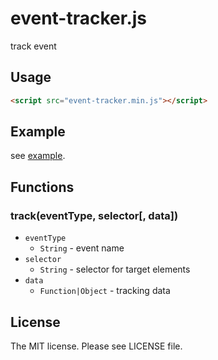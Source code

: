# event-tracker.js

track event

## Usage

```html
<script src="event-tracker.min.js"></script>
```

## Example

see [example](https://tsukurite.github.io/event-tracker.js/).

## Functions

### track(eventType, selector[, data])

- `eventType`
  - `String` - event name
- `selector`
  - `String` - selector for target elements
- `data`
  - `Function|Object` - tracking data

## License

The MIT license. Please see LICENSE file.
